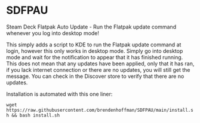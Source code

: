 # SDFPAU
Steam Deck Flatpak Auto Update - Run the Flatpak update command whenever you log into desktop mode!

This simply adds a script to KDE to run the Flatpak update command at login, however this only works in desktop mode. Simply go into desktop mode and wait for the notification to appear that it has finished running. This does not mean that any updates have been applied, only that it has ran, if you lack internet connection or there are no updates, you will still get the message. You can check in the Discover store to verify that there are no updates.

Installation is automated with this one liner:

`wget https://raw.githubusercontent.com/brendenhoffman/SDFPAU/main/install.sh && bash install.sh`
